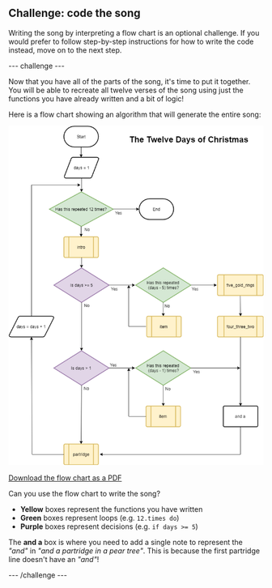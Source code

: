 ## Challenge: code the song

Writing the song by interpreting a flow chart is an optional challenge. If you would prefer to follow step-by-step instructions for how to write the code instead, move on to the next step. 

--- challenge ---

Now that you have all of the parts of the song, it's time to put it together. You will be able to recreate all twelve verses of the song using just the functions you have already written and a bit of logic!

Here is a flow chart showing an algorithm that will generate the entire song:

![Flow chart](images/flowchart.png)

[Download the flow chart as a PDF](resources/flowchart.pdf)

Can you use the flow chart to write the song?

- **Yellow** boxes represent the functions you have written
- **Green** boxes represent loops (e.g. `12.times do`)
- **Purple** boxes represent decisions (e.g. `if days >= 5`)

The **and a** box is where you need to add a single note to represent the _"and"_ in _"and a partridge in a pear tree"_. This is because the first partridge line doesn't have an _"and"_!

--- /challenge ---
